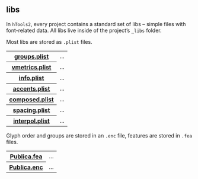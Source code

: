 ## libs

In `hTools2`, every project contains a standard set of libs – simple files with font-related data. All libs live inside of the project’s `_libs` folder.

Most libs are stored as `.plist` files.

<table>
    <tr>
        <th>
            <a href='#'>groups.plist</a>
        </th>
        <td>...</td>
    </tr>
    <tr>
        <th>
            <a href='#'>vmetrics.plist</a>
        </th>
        <td>...</td>
    </tr>
    <tr>
        <th>
            <a href='#'>info.plist</a>
        </th>
        <td>...</td>
    </tr>
    <tr>
        <th>
            <a href='#'>accents.plist</a>
        </th>
        <td>...</td>
    </tr>
    <tr>
        <th>
            <a href='#'>composed.plist</a>
        </th>
        <td>...</td>
    </tr>
    <tr>
        <th>
            <a href='#'>spacing.plist</a>
        </th>
        <td>...</td>
    </tr>
    <tr>
        <th>
            <a href='#'>interpol.plist</a>
        </th>
        <td>...</td>
    </tr>
</table>

 Glyph order and groups are stored in an `.enc` file, features are stored in `.fea` files.

<table>
    <tr>
        <th>
            <a href='#'>Publica.fea</a>
        </th>
        <td>...</td>
    </tr>
    <tr>
        <th>
            <a href='#'>Publica.enc</a>
        </th>
        <td>...</td>
    </tr>
</table>
